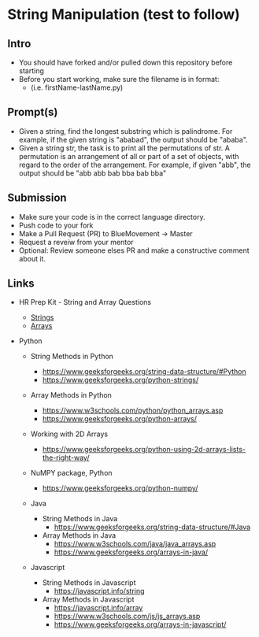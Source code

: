 # String Manipulation (test to follow)

## Intro

- You should have forked and/or pulled down this repository before starting
- Before you start working, make sure the filename is in format:
  - (i.e. firstName-lastName.py)

## Prompt(s)

- Given a string, find the longest substring which is palindrome. For example, if the given string is "ababad", the output should be "ababa".
- Given a string str, the task is to print all the permutations of str. A permutation is an arrangement of all or part of a set of objects, with regard to the order of the arrangement. For example, if given "abb", the output should be "abb abb bab bba bab bba"

## Submission

- Make sure your code is in the correct language directory.
- Push code to your fork
- Make a Pull Request (PR) to BlueMovement -> Master
- Request a reveiw from your mentor
- Optional: Review someone elses PR and make a constructive comment about it.

## Links

- HR Prep Kit - String and Array Questions

  - [Strings](https://www.hackerrank.com/interview/interview-preparation-kit/strings/challenges)
  - [Arrays](https://www.hackerrank.com/interview/interview-preparation-kit/arrays/challenges)

- Python

  - String Methods in Python
    - https://www.geeksforgeeks.org/string-data-structure/#Python
    - https://www.geeksforgeeks.org/python-strings/
  - Array Methods in Python
    - https://www.w3schools.com/python/python_arrays.asp
    - https://www.geeksforgeeks.org/python-arrays/
  - Working with 2D Arrays
    - https://www.geeksforgeeks.org/python-using-2d-arrays-lists-the-right-way/
  - NuMPY package, Python

    - https://www.geeksforgeeks.org/python-numpy/

  - Java

    - String Methods in Java
      - https://www.geeksforgeeks.org/string-data-structure/#Java
    - Array Methods in Java
      - https://www.w3schools.com/java/java_arrays.asp
      - https://www.geeksforgeeks.org/arrays-in-java/

  - Javascript
    - String Methods in Javascript
      - https://javascript.info/string
    - Array Methods in Javascript
      - https://javascript.info/array
      - https://www.w3schools.com/js/js_arrays.asp
      - https://www.geeksforgeeks.org/arrays-in-javascript/
